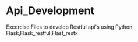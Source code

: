 # Api_Development
Excercise Files to develop Restful api's using Python Flask,Flask_restful,Flast_restx

